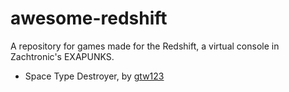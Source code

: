 # awesome-redshift
A repository for games made for the Redshift, a virtual console in Zachtronic's EXAPUNKS.

* Space Type Destroyer, by [gtw123](https://www.youtube.com/watch?v=O61841j5cng)
